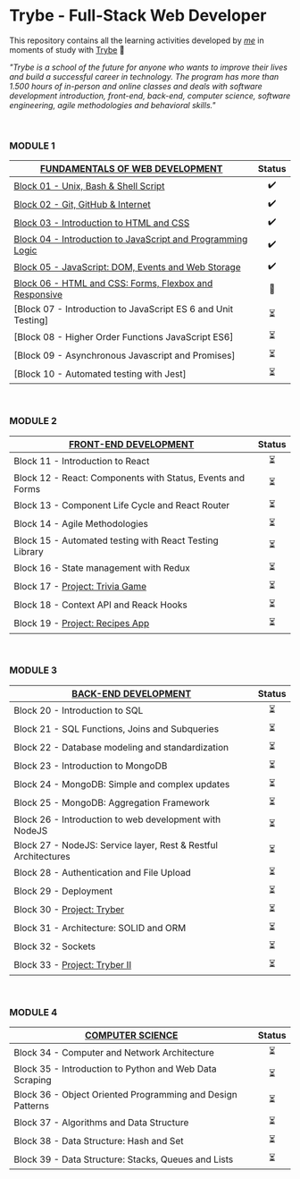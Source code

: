 # Trybe - Full-Stack Web Developer

This repository contains all the learning activities developed by _[me](https://www.linkedin.com/in/leonardomajevski/)_ in moments of study with [Trybe](https://www.betrybe.com/) :rocket:

_"Trybe is a school of the future for anyone who wants to improve their lives and build a successful career in technology.
The program has more than 1.500 hours of in-person and online classes and deals with software development introduction, front-end, back-end, computer science, software engineering, agile methodologies and behavioral skills."_

<br>

### MODULE 1
| [FUNDAMENTALS OF WEB DEVELOPMENT](https://github.com/LeonarDev/Trybe/tree/main/Exercises/fundamentals) | Status
| --- | :---: |
| [Block 01 - Unix, Bash & Shell Script](https://github.com/LeonarDev/Trybe/tree/main/Exercises/fundamentals/block_01) | :heavy_check_mark:
| [Block 02 - Git, GitHub & Internet](https://github.com/LeonarDev/Trybe/tree/main/Exercises/fundamentals/block_02)	| :heavy_check_mark:
| [Block 03 - Introduction to HTML and CSS](https://github.com/LeonarDev/Trybe/tree/main/Exercises/fundamentals/block_03)	 | :heavy_check_mark:
| [Block 04 - Introduction to JavaScript and Programming Logic](https://github.com/LeonarDev/Trybe/tree/main/Exercises/fundamentals/block_04)	 | :heavy_check_mark:
| [Block 05 - JavaScript: DOM, Events and Web Storage](https://github.com/LeonarDev/Trybe/tree/main/Exercises/fundamentals/block_05)	 | :heavy_check_mark:
| [Block 06 - HTML and CSS: Forms, Flexbox and Responsive](https://github.com/LeonarDev/Trybe/tree/main/Exercises/fundamentals/block_06)	| :triangular_flag_on_post:
| [Block 07 - Introduction to JavaScript ES 6 and Unit Testing] | :hourglass_flowing_sand:
| [Block 08 - Higher Order Functions JavaScript ES6] | :hourglass_flowing_sand:
| [Block 09 - Asynchronous Javascript and Promises] | :hourglass_flowing_sand:
| [Block 10 - Automated testing with Jest] | :hourglass_flowing_sand:

<br>

### MODULE 2
| [FRONT-END DEVELOPMENT](https://github.com/LeonarDev/Trybe/tree/main/Exercises/front-end) | Status
| --- | :---: |
| Block 11 - Introduction to React | :hourglass_flowing_sand:
| Block 12 - React: Components with Status, Events and Forms	| :hourglass_flowing_sand:
| Block 13 - Component Life Cycle and React Router | :hourglass_flowing_sand:
| Block 14 - Agile Methodologies	| :hourglass_flowing_sand:
| Block 15 - Automated testing with React Testing Library	| :hourglass_flowing_sand:
| Block 16 - State management with Redux	| :hourglass_flowing_sand:
| Block 17 - [Project: Trivia Game]() | :hourglass_flowing_sand:
| Block 18 - Context API and Reack Hooks | :hourglass_flowing_sand:
| Block 19 - [Project: Recipes App]() | :hourglass_flowing_sand:

<br>

### MODULE 3
| [BACK-END DEVELOPMENT](https://github.com/LeonarDev/Trybe/tree/main/Exercises/back-end) | Status
| --- | :---: |
| Block 20 - Introduction to SQL | :hourglass_flowing_sand:
| Block 21 - SQL Functions, Joins and Subqueries	| :hourglass_flowing_sand:
| Block 22 - Database modeling and standardization | :hourglass_flowing_sand:
| Block 23 - Introduction to MongoDB	| :hourglass_flowing_sand:
| Block 24 - MongoDB: Simple and complex updates	| :hourglass_flowing_sand:
| Block 25 - MongoDB: Aggregation Framework	| :hourglass_flowing_sand:
| Block 26 - Introduction to web development with NodeJS | :hourglass_flowing_sand:
| Block 27 - NodeJS: Service layer, Rest & Restful Architectures | :hourglass_flowing_sand:
| Block 28 - Authentication and File Upload | :hourglass_flowing_sand:
| Block 29 - Deployment | :hourglass_flowing_sand:
| Block 30 - [Project: Tryber]() | :hourglass_flowing_sand:
| Block 31 - Architecture: SOLID and ORM | :hourglass_flowing_sand:
| Block 32 - Sockets | :hourglass_flowing_sand:
| Block 33 - [Project: Tryber II]() | :hourglass_flowing_sand:

<br>

### MODULE 4
| [COMPUTER SCIENCE](https://github.com/LeonarDev/Trybe/tree/main/Exercises/computer-science) | Status
| --- | :---: |
| Block 34 - Computer and Network Architecture | :hourglass_flowing_sand:
| Block 35 - Introduction to Python and Web Data Scraping	| :hourglass_flowing_sand:
| Block 36 - Object Oriented Programming and Design Patterns | :hourglass_flowing_sand:
| Block 37 - Algorithms and Data Structure	| :hourglass_flowing_sand:
| Block 38 - Data Structure: Hash and Set	| :hourglass_flowing_sand:
| Block 39 - Data Structure: Stacks, Queues and Lists	| :hourglass_flowing_sand:
